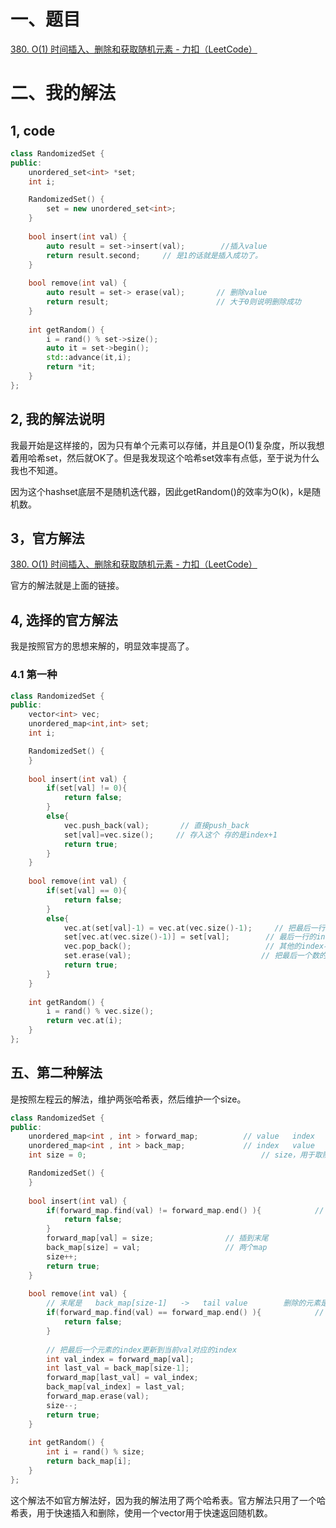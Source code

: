 # 一、题目

[380. O(1) 时间插入、删除和获取随机元素 - 力扣（LeetCode）](https://leetcode.cn/problems/insert-delete-getrandom-o1/submissions/592455446/?envType=study-plan-v2&envId=top-interview-150)

# 二、我的解法

## 1, code

```cpp
class RandomizedSet {
public:
    unordered_set<int> *set;
    int i;

    RandomizedSet() {
        set = new unordered_set<int>;
    }
    
    bool insert(int val) {
        auto result = set->insert(val);        //插入value
        return result.second;     // 是1的话就是插入成功了。
    }
    
    bool remove(int val) {
        auto result = set-> erase(val);       // 删除value
        return result;                        // 大于0则说明删除成功
    }
    
    int getRandom() {
        i = rand() % set->size();
        auto it = set->begin();
        std::advance(it,i);
        return *it;
    }
};
```

## 2, 我的解法说明

我最开始是这样接的，因为只有单个元素可以存储，并且是O(1)复杂度，所以我想着用哈希set，然后就OK了。但是我发现这个哈希set效率有点低，至于说为什么我也不知道。

因为这个hashset底层不是随机迭代器，因此getRandom()的效率为O(k)，k是随机数。

## 3，官方解法

[380. O(1) 时间插入、删除和获取随机元素 - 力扣（LeetCode）](https://leetcode.cn/problems/insert-delete-getrandom-o1/solutions/1411578/o1-shi-jian-cha-ru-shan-chu-he-huo-qu-su-rlz2/?envType=study-plan-v2&envId=top-interview-150)

官方的解法就是上面的链接。

## 4, 选择的官方解法

我是按照官方的思想来解的，明显效率提高了。

### 4.1  第一种

```cpp
class RandomizedSet {
public:
    vector<int> vec;
    unordered_map<int,int> set;
    int i;

    RandomizedSet() {
    }
    
    bool insert(int val) {
        if(set[val] != 0){
            return false;
        }
        else{
            vec.push_back(val);       // 直接push_back
            set[val]=vec.size();     // 存入这个 存的是index+1
            return true;
        }
    }
    
    bool remove(int val) {
        if(set[val] == 0){
            return false;
        }
        else{
            vec.at(set[val]-1) = vec.at(vec.size()-1);     // 把最后一行的拷贝过来
            set[vec.at(vec.size()-1)] = set[val];        // 最后一行的index变成了当前的index
            vec.pop_back();                              // 其他的index不变
            set.erase(val);                             // 把最后一个数的哈希删掉
            return true;
        }
    }
    
    int getRandom() {
        i = rand() % vec.size();
        return vec.at(i);
    }
};
```

## 五、第二种解法

是按照左程云的解法，维护两张哈希表，然后维护一个size。

```Cpp
class RandomizedSet {
public:
    unordered_map<int , int > forward_map;          // value   index  
    unordered_map<int , int > back_map;             // index   value
    int size = 0;                                       // size，用于取随机数

    RandomizedSet() {
    }
    
    bool insert(int val) {
        if(forward_map.find(val) != forward_map.end() ){            // 如果找到val了
            return false;
        }
        forward_map[val] = size;                // 插到末尾
        back_map[size] = val;                   // 两个map
        size++;
        return true;
    }
    
    bool remove(int val) {
        // 末尾是   back_map[size-1]   ->   tail value        删除的元素是  forward[val]  -> cur_index
        if(forward_map.find(val) == forward_map.end() ){            // 如果没找到val  
            return false;
        }
        
        // 把最后一个元素的index更新到当前val对应的index
        int val_index = forward_map[val];
        int last_val = back_map[size-1];
        forward_map[last_val] = val_index;
        back_map[val_index] = last_val;
        forward_map.erase(val);
        size--;
        return true;
    }
    
    int getRandom() {
        int i = rand() % size;
        return back_map[i];
    }
};
```

这个解法不如官方解法好，因为我的解法用了两个哈希表。官方解法只用了一个哈希表，用于快速插入和删除，使用一个vector用于快速返回随机数。
